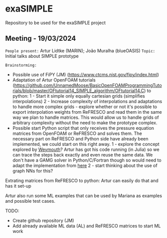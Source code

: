 # exaSIMPLE
Repository to be used for the exaSIMPLE project

## Meeting - 19/03/2024
`People present:` Artur Lidtke (MARIN); João Muralha (blueOASIS)
`Topic:` Initial talks about SIMPLE prototype

`Brainstorming:`
- Possible use of FiPY (JM) (https://www.ctcms.nist.gov/fipy/index.html)
- Adaptation of Artur OpenFOAM tutorials (https://github.com/UnnamedMoose/BasicOpenFOAMProgrammingTutorials/blob/master/OFtutorial14_SIMPLE_algorithm/OFtutorial14.C) to python:
    1 - Start it simple only equally cartesian grids (simplifies interpolations)
    2 - Increase complexity of interpolations and adaptations to handle more complex grids - explore whether or not it's possible to export interpolation weights from ReFRESCO and read them in the same way we plan to handle matrices. This would allow us to handle grids of arbitrary complexity without the need to make the prototype complex.
- Possible start Python script that only receives the pressure equation matrices from OpenFOAM or ReFRESCO and solves them. The necessary part on ReFRESCO and Python side have already been implemented, we could start on this right away.
    1 - explore the concept explored by [Weymouth](https://www.sciencedirect.com/science/article/pii/S0045793022002213)? Artur has got his code running (in Julia) so we can trace the steps back exactly and even reuse the same data. We don't have a GAMG solver in Python/C/Fortran though so would need to adapt the implementation from [here](https://github.com/weymouth/GeometricMultigrid.jl)
    2 - start thinking about the use of graph NNs for this?

Extrating matrices from ReFRESCO to python: Artur can easily do that and has it set-up

Artur also run some ML examples that can be used by Mariana as examples and possible test cases.

TODO:
- Create github repository (JM)
- Add already available ML data (AL) and ReFRESCO matrices to start ML work


